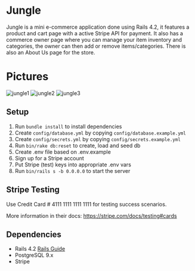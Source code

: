 # Jungle

Jungle is a mini e-commerce application done using Rails 4.2, it features a product and cart page with a active Stripe API for payment. It also has a commerce owner page where you can manage your item inventory and categories, the owner can then add or remove items/categories. There is also an About Us page for the store.


# Pictures 

![jungle1](https://user-images.githubusercontent.com/53335999/71031922-5b9dfe00-20e2-11ea-9260-526273dfa933.png)
![jungle2](https://user-images.githubusercontent.com/53335999/71031933-5e98ee80-20e2-11ea-9d62-22b13f8528c9.png)
![jungle3](https://user-images.githubusercontent.com/53335999/71031940-6062b200-20e2-11ea-8270-437edcca41ad.png)


## Setup

1. Run `bundle install` to install dependencies
2. Create `config/database.yml` by copying `config/database.example.yml`
3. Create `config/secrets.yml` by copying `config/secrets.example.yml`
4. Run `bin/rake db:reset` to create, load and seed db
5. Create .env file based on .env.example
6. Sign up for a Stripe account
7. Put Stripe (test) keys into appropriate .env vars
8. Run `bin/rails s -b 0.0.0.0` to start the server

## Stripe Testing

Use Credit Card # 4111 1111 1111 1111 for testing success scenarios.

More information in their docs: <https://stripe.com/docs/testing#cards>

## Dependencies

* Rails 4.2 [Rails Guide](http://guides.rubyonrails.org/v4.2/)
* PostgreSQL 9.x
* Stripe
